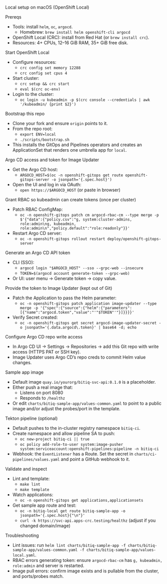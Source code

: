 Local setup on macOS (OpenShift Local)

Prereqs
- Tools: install `helm`, `oc`, `argocd`.
  - Homebrew: `brew install helm openshift-cli argocd`
- OpenShift Local (CRC): install from Red Hat (or `brew install crc`).
- Resources: 4+ CPUs, 12–16 GiB RAM, 35+ GiB free disk.

Start OpenShift Local
- Configure resources:
  - `crc config set memory 12288`
  - `crc config set cpus 4`
- Start cluster:
  - `crc setup && crc start`
  - `eval $(crc oc-env)`
- Login to the cluster:
  - `oc login -u kubeadmin -p $(crc console --credentials | awk '/kubeadmin/ {print $2}')`

Bootstrap this repo
- Clone your fork and ensure `origin` points to it.
- From the repo root:
  - `export ENV=local`
  - `./scripts/bootstrap.sh`
- This installs the GitOps and Pipelines operators and creates an ApplicationSet that renders one umbrella app for `local`.

Argo CD access and token for Image Updater
- Get the Argo CD host:
  - `ARGOCD_HOST=$(oc -n openshift-gitops get route openshift-gitops-server -o jsonpath='{.spec.host}')`
- Open the UI and log in via OAuth:
  - `open https://$ARGOCD_HOST` (or paste in browser)

Grant RBAC so kubeadmin can create tokens (once per cluster)
- Patch RBAC ConfigMap:
  - `oc -n openshift-gitops patch cm argocd-rbac-cm --type merge -p $'{"data":{"policy.csv":"g, system:cluster-admins, role:admin\ng, kubeadmin, role:admin\n","policy.default":"role:readonly"}}'`
- Restart Argo CD server:
  - `oc -n openshift-gitops rollout restart deploy/openshift-gitops-server`

Generate an Argo CD API token
- CLI (SSO):
  - `argocd login "$ARGOCD_HOST" --sso --grpc-web --insecure`
  - `TOKEN=$(argocd account generate-token --grpc-web)`
- Or UI: user menu → Generate token → copy value.

Provide the token to Image Updater (kept out of Git)
- Patch the Application to pass the Helm parameter:
  - `oc -n openshift-gitops patch application image-updater --type merge -p '{"spec":{"source":{"helm":{"parameters":[{"name":"argocd.token","value":"'"$TOKEN"'"}]}}}}'`
- Verify Secret created:
  - `oc -n openshift-gitops get secret argocd-image-updater-secret -o jsonpath='{.data.argocd\.token}' | base64 -d; echo`

Configure Argo CD repo write access
- In Argo CD UI → Settings → Repositories → add this Git repo with write access (HTTPS PAT or SSH key).
- Image Updater uses Argo CD’s repo creds to commit Helm value changes.

Sample app image
- Default image `quay.io/yourorg/bitiq-svc-api:0.1.0` is a placeholder.
- Either push a real image that:
  - Listens on port 8080
  - Responds to `/healthz`
- Or edit `charts/bitiq-sample-app/values-common.yaml` to point to a public image and/or adjust the probes/port in the template.

Tekton pipeline (optional)
- Default pushes to the in-cluster registry namespace `bitiq-ci`.
- Create namespace and allow pipeline SA to push:
  - `oc new-project bitiq-ci || true`
  - `oc policy add-role-to-user system:image-pusher system:serviceaccount:openshift-pipelines:pipeline -n bitiq-ci`
- Webhook: the `EventListener` has a Route. Set the secret in `charts/ci-pipelines/values.yaml` and point a GitHub webhook to it.

Validate and inspect
- Lint and template:
  - `make lint`
  - `make template`
- Watch applications:
  - `oc -n openshift-gitops get applications,applicationsets`
- Get sample app route and test:
  - `oc -n bitiq-local get route bitiq-sample-app -o jsonpath='{.spec.host}{"\n"}'`
  - `curl -k https://svc-api.apps-crc.testing/healthz` (adjust if you changed domain/image)

Troubleshooting
- Lint issues: run `helm lint charts/bitiq-sample-app -f charts/bitiq-sample-app/values-common.yaml -f charts/bitiq-sample-app/values-local.yaml`.
- RBAC errors generating token: ensure `argocd-rbac-cm` has `g, kubeadmin, role:admin` and server is restarted.
- Image pull errors: confirm image exists and is pullable from the cluster, and ports/probes match.

